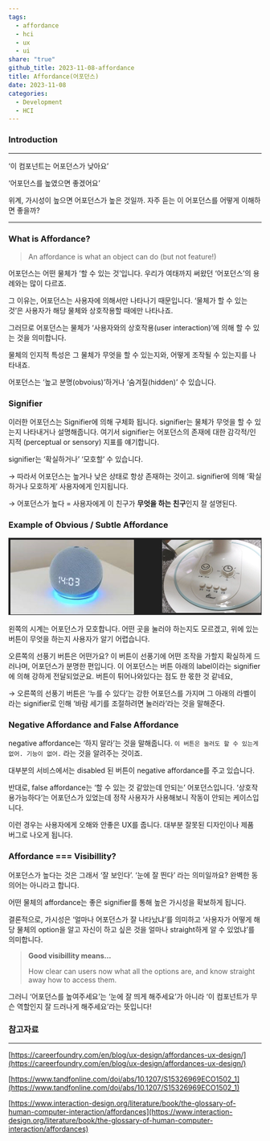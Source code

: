 ```yaml
---
tags:
  - affordance
  - hci
  - ux
  - ui
share: "true"
github_title: 2023-11-08-affordance
title: Affordance(어포던스)
date: 2023-11-08
categories:
  - Development
  - HCI
---
```


### Introduction
---

‘이 컴포넌트는 어포던스가 낮아요’

‘어포던스를 높였으면 좋겠어요’

위계, 가시성이 높으면 어포던스가 높은 것일까. 자주 듣는 이 어포던스를 어떻게 이해하면 좋을까?

---
### What is Affordance?

>  An affordance is what an object can do (but not feature!)

어포던스는 어떤 물체가 ’할 수 있는 것’입니다. 우리가 여태까지 써왔던 ‘어포던스’의 용례와는 많이 다르죠.

그 이유는, 어포던스는 사용자에 의해서만 나타나기 때문입니다. ‘물체가 할 수 있는 것’은 사용자가 해당 물체와 상호작용할 때에만 나타나죠.

그러므로 어포던스는 물체가 ‘사용자와의 상호작용(user interaction)’에 의해 할 수 있는 것을 의미합니다.

물체의 인지적 특성은 그 물체가 무엇을 할 수 있는지와, 어떻게 조작될 수 있는지를 나타내죠.

어포던스는 ‘높고 분명(obvoius)’하거나 ‘숨겨질(hidden)’ 수 있습니다.

### Signifier

이러한 어포던스는 Signifier에 의해 구체화 됩니다. signifier는 물체가 무엇을 할 수 있는지 나타내거나 설명해줍니다. 여기서 signifier는 어포던스의 존재에 대한 감각적/인지적 (perceptual or sensory) 지표를 얘기합니다.

signifier는 ‘확실하거나’ ‘모호할’ 수 있습니다.

→ 따라서 어포던스는 높거나 낮은 상태로 항상 존재하는 것이고. signifier에 의해 ‘확실하거나 모호하게’ 사용자에게 인지됩니다.

→ 어포던스가 높다 = 사용자에게 이 친구가 **무엇을 하는 친구**인지 잘 설명된다.

### Example of Obvious / Subtle Affordance
![Pasted image 20240220132615.png](/assets/img/posts/Pasted%20image%2020240220132615.png)

왼쪽의 시계는 어포던스가 모호합니다. 어떤 곳을 눌러야 하는지도 모르겠고, 위에 있는 버튼이 무엇을 하는지 사용자가 알기 어렵습니다.

오른쪽의 선풍기 버튼은 어떤가요? 이 버튼이 선풍기에 어떤 조작을 가할지 확실하게 드러나며, 어포던스가 분명한 편입니다. 이 어포던스는 버튼 아래의 label이라는 signifier에 의해 강하게 전달되었군요. 버튼이 튀어나와있다는 점도 한 몫한 것 같네요,

→ 오른쪽의 선풍기 버튼은 ‘누를 수 있다’는 강한 어포던스를 가지며 그 아래의 라벨이라는 signifier로 인해 ‘바람 세기를 조절하려면 눌러라’라는 것을 말해준다.

### Negative Affordance and False Affordance

negative affordance는 ‘하지 말라’는 것을 말해줍니다. `이 버튼은 눌러도 할 수 있는게 없어. 기능이 없어.` 라는 것을 알려주는 것이죠.

대부분의 서비스에서는 disabled 된 버튼이 negative affordance를 주고 있습니다.

반대로, false affordance는 ‘할 수 있는 것 같았는데 안되는’ 어포던스입니다. ‘상호작용가능하다’는 어포던스가 있었는데 정작 사용자가 사용해보니 작동이 안되는 케이스입니다.

이런 경우는 사용자에게 오해와 안좋은 UX를 줍니다. 대부분 잘못된 디자인이나 제품 버그로 나오게 됩니다.

### Affordance === Visibillity?

어포던스가 높다는 것은 그래서 ‘잘 보인다’. ‘눈에 잘 띈다’ 라는 의미일까요? 완벽한 동의어는 아니라고 합니다.

어떤 물체의 affordance는 좋은 signifier를 통해 높은 가시성을 확보하게 됩니다.

결론적으로, 가시성은 ‘얼마나 어포던스가 잘 나타났냐’를 의미하고 ‘사용자가 어떻게 해당 물체의 option을 알고 자신이 하고 싶은 것을 얼마나 straight하게 알 수 있었냐’를 의미합니다.

> **Good visibillity means…**
> 
> How clear can users now what all the options are, and know straight away how to access them.


그러니 ‘어포던스를 높여주세요’는 ‘눈에 잘 띄게 해주세요’가 아니라 ‘이 컴포넌트가 무슨 역할인지 잘 드러나게 해주세요’라는 뜻입니다!

### 참고자료

---

[https://careerfoundry.com/en/blog/ux-design/affordances-ux-design/](https://careerfoundry.com/en/blog/ux-design/affordances-ux-design/)

[https://www.tandfonline.com/doi/abs/10.1207/S15326969ECO1502_1](https://www.tandfonline.com/doi/abs/10.1207/S15326969ECO1502_1)

[https://www.interaction-design.org/literature/book/the-glossary-of-human-computer-interaction/affordances](https://www.interaction-design.org/literature/book/the-glossary-of-human-computer-interaction/affordances)